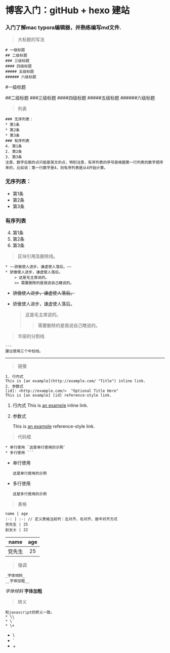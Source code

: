 # 博客入门：gitHub + hexo 建站

### 入门了解mac typora编辑器，并熟练编写md文件.

> 大标题的写法

```
# 一级标题
## 二级标题
### 三级标题
#### 四级标题
##### 五级标题
###### 六级标题
```

#一级标题

##二级标题
###三级标题
####四级标题
#####五级标题
######六级标题
> 列表  

```
### 无序列表：
* 第1条
* 第2条
* 第3条
### 有序列表
4. 第1条
2. 第2条
3. 第3条
注意，数字后面的点只能是英文的点，特别注意，有序列表的序号是根据第一行列表的数字顺序来的，比如说：第一行数字是4，则有序列表是从4开始计算。
```

### 无序列表：
* 第1条
* 第2条
* 第3条
### 有序列表

4. 第1条
5. 第2条
6. 第3条

> 区块引用及删除线。

``` 
* ~~骄傲使人进步，谦虚使人落后。~~
* 骄傲使人进步，谦虚使人落后。
	> 这是毛主席说的。
    >> 需要删除的是我说自己瞎说的。
```

* ~~骄傲使人进步，谦虚使人落后。~~

* 骄傲使人进步，谦虚使人落后。

  > 这是毛主席说的。
  >
  > >  需要删除的是我说自己瞎说的。

> 华丽的分割线

```	
--- 
建议使用三个中划线。
```
---

> 链接

```	
1. 行内式
This is [an example](http://example.com/ "Title") inline link.
2. 参数式
[id]: <http://example.com/>  "Optional Title Here"
This is [an example] [id] reference-style link.
```

1. 行内式
  This is [an example](http://example.com/ "Title") inline link.

2. 参数式

   This is [an example][id] reference-style link.

   [id]: <http://example.com/>  "Optional Title Here"

> 代码框

```
* 单行使用 `这是单行使用的示例`
* 多行使用 ```
```

* 单行使用 

  `这是单行使用的示例`

* 多行使用

  ```
  这是多行使用的示例
  ```

> 表格

```
name | age
:-: | :-: // 定义表格当前列：左对齐、右对齐、居中对齐方式
党先生 | 25
赵女士 | 22
```

|  name  | age  |
| :----: | :--: |
| 党先生 |  25  |

>强调

```	
_字体倾斜_
__字体加粗__
```

_字体倾斜_
__字体加粗__

> 转义

```	
和javascript的转义一致。
* \\
* \`
* \+
```

* \\
* \`
* \+
